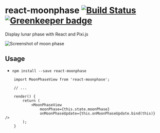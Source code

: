 # react-moonphase [![Build Status](https://travis-ci.org/nikolas/react-moonphase.svg?branch=master)](https://travis-ci.org/nikolas/react-moonphase) [![Greenkeeper badge](https://badges.greenkeeper.io/nikolas/react-moonphase.svg)](https://greenkeeper.io/)

Display lunar phase with React and Pixi.js

![Screenshot of moon phase](https://raw.githubusercontent.com/nikolas/react-moonphase/master/img/screenshot.png)

## Usage

* `npm install --save react-moonphase`


```
    import MoonPhaseView from 'react-moonphase';

    // ...

    render() {
        return (
            <MoonPhaseView
                moonPhase={this.state.moonPhase}
                onMoonPhaseUpdate={this.onMoonPhaseUpdate.bind(this)} />
        );
    }
```
